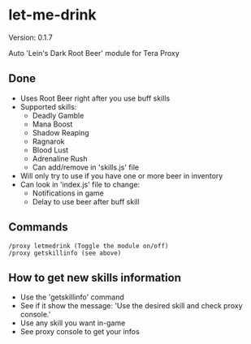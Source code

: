 # let-me-drink

Version: 0.1.7

Auto 'Lein's Dark Root Beer' module for Tera Proxy

## Done
 * Uses Root Beer right after you use buff skills
 * Supported skills:
    * Deadly Gamble
    * Mana Boost
    * Shadow Reaping
    * Ragnarok
    * Blood Lust
    * Adrenaline Rush
    * Can add/remove in 'skills.js' file
 * Will only try to use if you have one or more beer in inventory
 * Can look in 'index.js' file to change:
    * Notifications in game
    * Delay to use beer after buff skill

## Commands
```
/proxy letmedrink (Toggle the module on/off)
/proxy getskillinfo (see above)
```

## How to get new skills information
 * Use the 'getskillinfo' command
 * See if it show the message: 'Use the desired skill and check proxy console.'
 * Use any skill you want in-game
 * See proxy console to get your infos